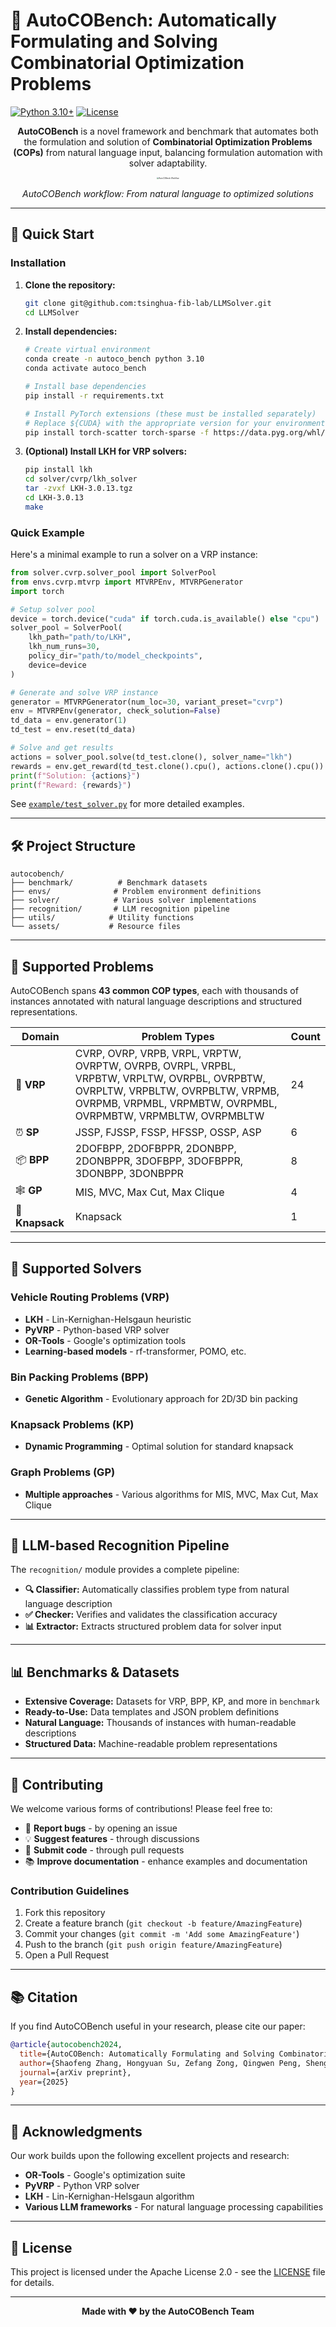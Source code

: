 # 🚀 AutoCOBench: Automatically Formulating and Solving Combinatorial Optimization Problems

[![Python 3.10+](https://img.shields.io/badge/python-3.10+-blue.svg)](https://www.python.org/downloads/release/python-3100/)
[![License](https://img.shields.io/badge/License-Apache_2.0-green.svg)](LICENSE)

[//]: # ([![arXiv]&#40;https://img.shields.io/badge/arXiv-XXXX.XXXXX-b31b1b.svg&#41;]&#40;https://arxiv.org/abs/XXXX.XXXXX&#41;)

[//]: # ([![GitHub stars]&#40;https://img.shields.io/github/stars/your-username/LLMSolver.svg?style=social&label=Star&#41;]&#40;https://github.com/your-username/LLMSolver&#41;)

[//]: # ([![GitHub forks]&#40;https://img.shields.io/github/forks/your-username/LLMSolver.svg?style=social&label=Fork&#41;]&#40;https://github.com/your-username/LLMSolver/fork&#41;)

<div align="center">

**AutoCOBench** is a novel framework and benchmark that automates both the formulation and solution of **Combinatorial Optimization Problems (COPs)** from natural language input, balancing formulation automation with solver adaptability.

<img src="assets/workflow.png" alt="AutoCOBench Workflow" style="zoom: 20%;" />

*AutoCOBench workflow: From natural language to optimized solutions*

</div>

---

## 🚀 Quick Start

### Installation

1. **Clone the repository:**
   ```bash
   git clone git@github.com:tsinghua-fib-lab/LLMSolver.git
   cd LLMSolver
   ```

2. **Install dependencies:**
   ```bash
   # Create virtual environment
   conda create -n autoco_bench python 3.10
   conda activate autoco_bench
   
   # Install base dependencies
   pip install -r requirements.txt
   
   # Install PyTorch extensions (these must be installed separately)
   # Replace ${CUDA} with the appropriate version for your environment: cpu, cu118, cu126, or cu128
   pip install torch-scatter torch-sparse -f https://data.pyg.org/whl/torch-2.6.0+${CUDA}.html
   ```

3. **(Optional) Install LKH for VRP solvers:**
   ```bash
   pip install lkh
   cd solver/cvrp/lkh_solver
   tar -zvxf LKH-3.0.13.tgz
   cd LKH-3.0.13
   make
   ```

### Quick Example

Here's a minimal example to run a solver on a VRP instance:

```python
from solver.cvrp.solver_pool import SolverPool
from envs.cvrp.mtvrp import MTVRPEnv, MTVRPGenerator
import torch

# Setup solver pool
device = torch.device("cuda" if torch.cuda.is_available() else "cpu")
solver_pool = SolverPool(
    lkh_path="path/to/LKH", 
    lkh_num_runs=30, 
    policy_dir="path/to/model_checkpoints", 
    device=device
)

# Generate and solve VRP instance
generator = MTVRPGenerator(num_loc=30, variant_preset="cvrp")
env = MTVRPEnv(generator, check_solution=False)
td_data = env.generator(1)
td_test = env.reset(td_data)

# Solve and get results
actions = solver_pool.solve(td_test.clone(), solver_name="lkh")
rewards = env.get_reward(td_test.clone().cpu(), actions.clone().cpu())
print(f"Solution: {actions}")
print(f"Reward: {rewards}")
```

See [`example/test_solver.py`](example/test_solver.py) for more detailed examples.

---

## 🛠️ Project Structure

```
autocobench/
├── benchmark/          # Benchmark datasets
├── envs/              # Problem environment definitions
├── solver/            # Various solver implementations
├── recognition/       # LLM recognition pipeline
├── utils/            # Utility functions
└── assets/           # Resource files
```

---

## 🎯 Supported Problems

AutoCOBench spans **43 common COP types**, each with thousands of instances annotated with natural language descriptions and structured representations.

| Domain | Problem Types | Count |
|--------|---------------|-------|
| 🚚 **VRP** | CVRP, OVRP, VRPB, VRPL, VRPTW, OVRPTW, OVRPB, OVRPL, VRPBL, VRPBTW, VRPLTW, OVRPBL, OVRPBTW, OVRPLTW, VRPBLTW, OVRPBLTW, VRPMB, OVRPMB, VRPMBL, VRPMBTW, OVRPMBL, OVRPMBTW, VRPMBLTW, OVRPMBLTW | 24 |
| ⏰ **SP** | JSSP, FJSSP, FSSP, HFSSP, OSSP, ASP | 6 |
| 📦 **BPP** | 2DOFBPP, 2DOFBPPR, 2DONBPP, 2DONBPPR, 3DOFBPP, 3DOFBPPR, 3DONBPP, 3DONBPPR | 8 |
| 🕸️ **GP** | MIS, MVC, Max Cut, Max Clique | 4 |
| 🎒 **Knapsack** | Knapsack | 1 |

---

## 🔧 Supported Solvers

### Vehicle Routing Problems (VRP)
- **LKH** - Lin-Kernighan-Helsgaun heuristic
- **PyVRP** - Python-based VRP solver
- **OR-Tools** - Google's optimization tools
- **Learning-based models** - rf-transformer, POMO, etc.

### Bin Packing Problems (BPP)
- **Genetic Algorithm** - Evolutionary approach for 2D/3D bin packing

### Knapsack Problems (KP)
- **Dynamic Programming** - Optimal solution for standard knapsack

### Graph Problems (GP)
- **Multiple approaches** - Various algorithms for MIS, MVC, Max Cut, Max Clique

---

## 🧠 LLM-based Recognition Pipeline

The `recognition/` module provides a complete pipeline:

- **🔍 Classifier:** Automatically classifies problem type from natural language description
- **✅ Checker:** Verifies and validates the classification accuracy
- **📊 Extractor:** Extracts structured problem data for solver input

---

## 📊 Benchmarks & Datasets

- **Extensive Coverage:** Datasets for VRP, BPP, KP, and more in `benchmark`
- **Ready-to-Use:** Data templates and JSON problem definitions
- **Natural Language:** Thousands of instances with human-readable descriptions
- **Structured Data:** Machine-readable problem representations

---

## 🤝 Contributing

We welcome various forms of contributions! Please feel free to:

- 🐛 **Report bugs** - by opening an issue
- 💡 **Suggest features** - through discussions
- 🔧 **Submit code** - through pull requests
- 📚 **Improve documentation** - enhance examples and documentation

### Contribution Guidelines

1. Fork this repository
2. Create a feature branch (`git checkout -b feature/AmazingFeature`)
3. Commit your changes (`git commit -m 'Add some AmazingFeature'`)
4. Push to the branch (`git push origin feature/AmazingFeature`)
5. Open a Pull Request

---

## 📚 Citation

If you find AutoCOBench useful in your research, please cite our paper:

```bibtex
@article{autocobench2024,
  title={AutoCOBench: Automatically Formulating and Solving Combinatorial Optimization Problems},
  author={Shaofeng Zhang, Hongyuan Su, Zefang Zong, Qingwen Peng, Shengcai Liu, Shubing Liao, Ke Tang, Yong Li},
  journal={arXiv preprint},
  year={2025}
}
```

---

## 🙏 Acknowledgments

Our work builds upon the following excellent projects and research:

- **OR-Tools** - Google's optimization suite
- **PyVRP** - Python VRP solver
- **LKH** - Lin-Kernighan-Helsgaun algorithm
- **Various LLM frameworks** - For natural language processing capabilities

---

## 📄 License

This project is licensed under the Apache License 2.0 - see the [LICENSE](LICENSE) file for details.

---

<div align="center">

**Made with ❤️ by the AutoCOBench Team**

[//]: # ([![GitHub]&#40;https://img.shields.io/badge/GitHub-100000?style=for-the-badge&logo=github&logoColor=white&#41;]&#40;https://github.com/your-username/LLMSolver&#41;)

[//]: # ([![arXiv]&#40;https://img.shields.io/badge/arXiv-100000?style=for-the-badge&logo=arxiv&logoColor=white&#41;]&#40;https://arxiv.org/abs/XXXX.XXXXX&#41;)

</div>
